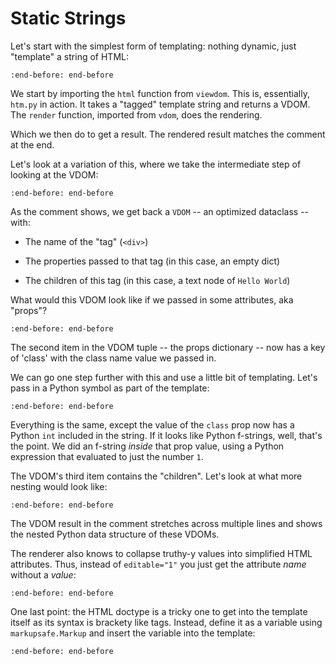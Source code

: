 # Static Strings

Let's start with the simplest form of templating: nothing dynamic, just "template" a string of HTML:

```{literalinclude} ../../examples/usage/static_string.py
:end-before: end-before
```


We start by importing the `html` function from `viewdom`.
This is, essentially, `htm.py` in action.
It takes a "tagged" template string and returns a VDOM.
The `render` function, imported from `vdom`, does the rendering.

Which we then do to get a result.
The rendered result matches the comment at the end.

Let's look at a variation of this, where we take the intermediate step of looking at the VDOM:

```{literalinclude} ../../examples/usage/static_stringA.py
:end-before: end-before
```

As the comment shows, we get back a `VDOM` -- an optimized dataclass -- with:

- The name of the "tag" (`<div>`)

- The properties passed to that tag (in this case, an empty dict)

- The children of this tag (in this case, a text node of `Hello World`)

What would this VDOM look like if we passed in some attributes, aka "props"?

```{literalinclude} ../../examples/usage/static_stringB.py
:end-before: end-before
```

The second item in the VDOM tuple -- the props dictionary -- now has a key of 'class' with the class name value we passed in.

We can go one step further with this and use a little bit of templating.
Let's pass in a Python symbol as part of the template:

```{literalinclude} ../../examples/usage/static_stringB.py
:end-before: end-before
```

Everything is the same, except the value of the `class` prop now has a Python `int` included in the string.
If it looks like Python f-strings, well, that's the point.
We did an f-string *inside* that prop value, using a Python expression that evaluated to just the number `1`.

The VDOM's third item contains the "children".
Let's look at what more nesting would look like:

```{literalinclude} ../../examples/usage/static_stringD.py
:end-before: end-before
```
The VDOM result in the comment stretches across multiple lines and shows the nested Python data structure of these VDOMs.

The renderer also knows to collapse truthy-y values into simplified HTML attributes.
Thus, instead of `editable="1"` you just get the attribute *name* without a *value*:

```{literalinclude} ../../examples/usage/static_stringE.py
:end-before: end-before
```

One last point: the HTML doctype is a tricky one to get into the template itself as its syntax is brackety like tags.
Instead, define it as a variable using `markupsafe.Markup` and insert the variable into the template:

```{literalinclude} ../../examples/usage/static_stringDoctype.py
:end-before: end-before
```
